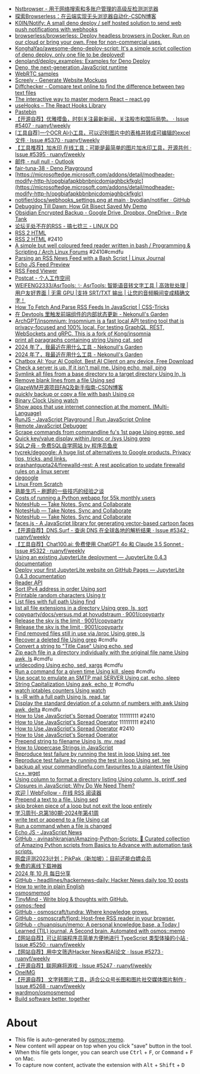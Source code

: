 - [Nstbrowser - 用于网络搜索和多账户管理的高级反检测浏览器](https://www.nstbrowser.io/zh)
- [探索Browserless：在云端实现无头浏览器自动化-CSDN博客](https://blog.csdn.net/tt_jishu/article/details/143028956)
- [K0IN/Notify: A small deno deploy / self hosted solution to send web push notifications with webhooks](https://github.com/K0IN/Notify)
- [browserless/browserless: Deploy headless browsers in Docker. Run on our cloud or bring your own. Free for non-commercial uses.](https://github.com/browserless/browserless)
- [KonghaYao/awesome-deno-deploy-script: It's a simple script collection of deno deploy. only one file to be deployed!](https://github.com/KonghaYao/awesome-deno-deploy-script)
- [denoland/deploy_examples: Examples for Deno Deploy](https://github.com/denoland/deploy_examples)
- [Deno, the next-generation JavaScript runtime](https://deno.com/)
- [WebRTC samples](https://webrtc.github.io/samples/)
- [Screely - Generate Website Mockups](https://screely.com/)
- [Diffchecker - Compare text online to find the difference between two text files](https://www.diffchecker.com/)
- [The interactive way to master modern React – react.gg](https://react.gg)
- [useHooks – The React Hooks Library](https://usehooks.com/)
- [Pastebin](https://paste.c-net.org/)
- [【开源自荐】优雅摸鱼，时刻关注最新新闻，关注股市和国际局势。 · Issue #5407 · ruanyf/weekly](https://github.com/ruanyf/weekly/issues/5407)
- [[工具自荐]一个OCR AI小工具，可以识别图片中的表格并转成可编辑的excel文件 · Issue #5370 · ruanyf/weekly](https://github.com/ruanyf/weekly/issues/5370)
- [【工具推荐】加水印 在线工具：可能是最简单的图片加水印工具，开源共创 · Issue #5395 · ruanyf/weekly](https://github.com/ruanyf/weekly/issues/5395)
- [邮件 - null null - Outlook](https://outlook.live.com/mail/0/)
- [fair-tuna-38 - Deno Playground](https://dash.deno.com/tutorial/tutorial-http)
- [https://microsoftedge.microsoft.com/addons/detail/modheader-modify-http-h/opgbiafapkbbnbnjcdomjaghbckfkglc](https://microsoftedge.microsoft.com/addons/detail/modheader-modify-http-h/opgbiafapkbbnbnjcdomjaghbckfkglc)
- [notifier/docs/webhooks_settings.png at main · byodian/notifier · GitHub](https://kkgithub.com/byodian/notifier/blob/main/docs/webhooks_settings.png)
- [Debugging Till Dawn: How Git Bisect Saved My Demo](https://www.mikebuss.com/posts/debugging-till-dawn)
- [Obsidian Encrypted Backup - Google Drive, Dropbox, OneDrive - Byte Tank](https://lopespm.com/notes/2024/09/11/obsidian-backup.html)
- [论坛无处不在的RSS - 搞七捻三 - LINUX DO](https://linux.do/t/topic/23342)
- [RSS 2 HTML](https://rss2html.net/build_embeds/new)
- [RSS 2 HTML](https://rss.bloople.net/) #2410
- [A simple but well coloured feed reader written in bash / Programming & Scripting / Arch Linux Forums](viewtopic.php?id=146850) #2410#cmdfu
- [Parsing an RSS News Feed with a Bash Script | Linux Journal](https://www.linuxjournal.com/content/parsing-rss-news-feed-bash-script)
- [Echo JS Feed Preview](https://rss.app/overview-feed-xml)
- [RSS Feed Viewer](https://rssviewer.app)
- [Postcat - 个人工作空间](https://postcat.com/en/home/workspace/project/api/http/test?wid=f5b01cd6-59ca-4b6c-9630-f4cb6ac4dc3d&pid=90df0684-ee2f-415a-a23c-833bc9732707&pageID=1729665448504)
- [WEIFENG2333/AsrTools: ✨ AsrTools: 智能语音转文字工具 | 高效批处理 | 用户友好界面 | 无需 GPU |支持 SRT/TXT 输出 | 让您的音频瞬间变成精确文字！](https://github.com/WEIFENG2333/AsrTools)
- [How To Fetch And Parse RSS Feeds In JavaScript | CSS-Tricks](https://css-tricks.com/how-to-fetch-and-parse-rss-feeds-in-javascript/)
- [在 Devtools 里触发前端组件的内部状态更新 - Nekonull's Garden](https://nekonull.me/share/trigger-elementui-from-devtools/)
- [ArchGPT/insomnium: Insomnium is a fast local API testing tool that is privacy-focused and 100% local. For testing GraphQL, REST, WebSockets and gRPC. This is a fork of Kong/insomnia](https://github.com/ArchGPT/insomnium)
- [print all paragraphs containing string Using cat, sed](https://www.commandlinefu.com/commands/view/7940/print-all-paragraphs-containing-string)
- [2024 年了，我最近在用什么工具 - Nekonull's Garden](https://nekonull.me/posts/tools-i-use-2024-mid/)
- [2024 年了，我最近在用什么工具 - Nekonull's Garden](https://nekonull.me/posts/tools-i-use-2024-mid/)
- [Chatbox AI: Your AI Copilot, Best AI Client on any device, Free Download](https://chatboxai.app/en)
- [Check a server is up. If it isn't mail me. Using echo, mail, ping](/commands/view/3780/check-a-server-is-up.-if-it-isnt-mail-me.)
- [Symlink all files from a base directory to a target directory Using ln, ls](/commands/view/12715/symlink-all-files-from-a-base-directory-to-a-target-directory)
- [Remove blank lines from a file Using sed](https://www.commandlinefu.com/commands/view/1864/remove-blank-lines-from-a-file)
- [GlazeWM开源项目FAQ及新手指南-CSDN博客](https://blog.csdn.net/gitblog_01238/article/details/143043691)
- [quickly backup or copy a file with bash Using cp](/commands/view/18/create-a-quick-back-up-copy-of-a-file)
- [Binary Clock Using watch](https://www.commandlinefu.com/commands/view/3969/binary-clock)
- [Show apps that use internet connection at the moment. (Multi-Language)](/commands/view/3542/show-apps-that-use-internet-connection-at-the-moment.-multi-language)
- [RunJS - JavaScript Playground | Run JavaScript Online](https://runjs.app/play)
- [Remote JavaScript Debugger](https://remotejs.com/)
- [Scrape commands from commandline fu's 1st page Using egrep, sed](https://www.commandlinefu.com/commands/view/3081/scrape-commands-from-commandline-fus-1st-page)
- [Quick key/value display within /proc or /sys Using grep](https://www.commandlinefu.com/commands/view/2875/quick-keyvalue-display-within-proc-or-sys)
- [SQL之母 - 免费SQL自学网站 by 程序员鱼皮](http://sqlmother.yupi.icu/#/learn)
- [tycrek/degoogle: A huge list of alternatives to Google products. Privacy tips, tricks, and links.](https://github.com/tycrek/degoogle)
- [prashantgupta24/firewalld-rest: A rest application to update firewalld rules on a linux server](https://github.com/prashantgupta24/firewalld-rest)
- [degoogle](https://tycrek.github.io/degoogle/)
- [Linux From Scratch](https://www.linuxfromscratch.org/lfs/view/10.0-rc1/index.html)
- [熟能生巧 – 刷题的一些技巧的经验之谈](https://justyy.com/archives/44858)
- [Costs of running a Python webapp for 55k monthly users](https://casparwre.de/blog/cost-of-running-webapp/)
- [NotesHub — Take Notes, Sync and Collaborate](https://www.noteshub.app/notebooks/github/wardmon%2Fnotehubdemo/%2F/1111111.md)
- [NotesHub — Take Notes, Sync and Collaborate](https://www.noteshub.app/notebooks/github/wardmon%2Fnotehubdemo/%2F/1111111.md)
- [NotesHub — Take Notes, Sync and Collaborate](https://www.noteshub.app/notebooks/github/wardmon%2Fnotehubdemo)
- [faces.js - A JavaScript library for generating vector-based cartoon faces](https://zengm.com/facesjs/)
- [【开源自荐】DNS.Surf  - 查询 DNS 在全球各地的解析结果 · Issue #5342 · ruanyf/weekly](https://github.com/ruanyf/weekly/issues/5342)
- [【工具自荐】Chat100.ai: 免费使用 ChatGPT 4o 和 Claude 3.5 Sonnet · Issue #5322 · ruanyf/weekly](https://github.com/ruanyf/weekly/issues/5322)
- [Using an existing JupyterLite deployment — JupyterLite 0.4.3 documentation](https://jupyterlite.readthedocs.io/en/stable/quickstart/using.html)
- [Deploy your first JupyterLite website on GitHub Pages — JupyterLite 0.4.3 documentation](https://jupyterlite.readthedocs.io/en/stable/quickstart/deploy.html)
- [Reader API](https://jina.ai/reader/)
- [Sort IPv4 address in order Using sort](https://www.commandlinefu.com/commands/view/22610/sort-ipv4-address-in-order)
- [Printable random characters Using tr](https://www.commandlinefu.com/commands/view/210/printable-random-characters)
- [List files with full path Using find](https://www.commandlinefu.com/commands/view/6244/list-files-with-full-path)
- [list all file extensions in a directory Using grep, ls, sort](/commands/view/7878/list-all-file-extensions-in-a-directory)
- [copyparty/docs/versus.md at hovudstraum · 9001/copyparty](https://github.com/9001/copyparty/blob/hovudstraum/docs/versus.md)
- [Release the sky is the limit · 9001/copyparty](https://github.com/9001/copyparty/releases/tag/v1.15.8)
- [Release the sky is the limit · 9001/copyparty](https://github.com/9001/copyparty/releases/tag/v1.15.8)
- [Find removed files still in use via /proc Using grep, ls](/commands/view/2511/find-removed-files-still-in-use-via-proc)
- [Recover a deleted file Using grep](https://www.commandlinefu.com/commands/view/6371/recover-a-deleted-file) #cmdfu
- [Convert a string to \"Title Case\" Using echo, sed](/commands/view/7598/convert-a-string-to-title-case)
- [Zip each file in a directory individually with the original file name Using awk, ls](https://www.commandlinefu.com/commands/view/9895/zip-each-file-in-a-directory-individually-with-the-original-file-name) #cmdfu
- [urldecoding Using echo, sed, xargs](https://www.commandlinefu.com/commands/view/2285/urldecoding) #cmdfu
- [Run a command for a given time Using kill, sleep](/commands/view/9721/start-command-and-kill-it-if-still-running-after-5-seconds) #cmdfu
- [Use socat to emulate an SMTP mail SERVER Using cat, echo, sleep](https://www.commandlinefu.com/commands/view/13871/use-socat-to-emulate-an-smtp-mail-server)
- [String Capitalization Using awk, echo, tr](https://www.commandlinefu.com/commands/view/2489/string-capitalization) #cmdfu
- [watch iptables counters Using watch](/commands/view/3150/watch-iptables-counters)
- [ls -lR with a full path Using ls, read, tar](https://www.commandlinefu.com/commands/view/3516/ls-lr-with-a-full-path)
- [Display the standard deviation of a column of numbers with awk Using awk, delta](/commands/view/1661/display-the-standard-deviation-of-a-column-of-numbers-with-awk) #cmdfu
- [How to Use JavaScript's Spread Operator](https://masteringjs.io/tutorials/fundamentals/spread) 111111111 #2410
- [How to Use JavaScript's Spread Operator](https://masteringjs.io/tutorials/fundamentals/spread) 111111111 #2410
- [How to Use JavaScript's Spread Operator](https://masteringjs.io/tutorials/fundamentals/spread) #2410
- [How to Use JavaScript's Spread Operator](https://masteringjs.io/tutorials/fundamentals/spread)
- [Prepend string to filename Using ls, mv, read](https://www.commandlinefu.com/commands/view/6330/prepend-string-to-filename)
- [How to Uppercase Strings in JavaScript](https://masteringjs.io/tutorials/fundamentals/uppercase)
- [Reproduce test failure by running the test in loop Using set, tee](https://www.commandlinefu.com/commands/view/9194/reproduce-test-failure-by-running-the-test-in-loop)
- [Reproduce test failure by running the test in loop Using set, tee](https://www.commandlinefu.com/commands/view/9194/reproduce-test-failure-by-running-the-test-in-loop)
- [backup all your commandlinefu.com favourites to a plaintext file Using c++, wget](https://www.commandlinefu.com/commands/view/3681/backup-all-your-commandlinefu.com-favourites-to-a-plaintext-file)
- [Using column to format a directory listing Using column, ls, printf, sed](https://www.commandlinefu.com/commands/view/3731/using-column-to-format-a-directory-listing)
- [Closures in JavaScript: Why Do We Need Them?](https://blog.bitsrc.io/closures-in-javascript-why-do-we-need-them-2097f5317daf)
- [欢迎 | WebFollow - 在线 RSS 阅读器](https://webfollow.cc/welcome)
- [Prepend a text to a file. Using sed](https://www.commandlinefu.com/commands/view/8714/prepend-a-text-to-a-file.)
- [skip broken piece of a loop but not exit the loop entirely](https://www.commandlinefu.com/commands/view/1209/skip-broken-piece-of-a-loop-but-not-exit-the-loop-entirely)
- [学习周刊-总第180期-2024年第41周](https://wiki.eryajf.net/pages/6dc85f/)
- [write text or append to a file Using cat](https://www.commandlinefu.com/commands/view/2620/write-text-or-append-to-a-file)
- [Run a command when a file is changed](/commands/view/5769/make-or-run-a-script-everytime-a-file-in-a-directory-is-modified)
- [Echo JS - JavaScript News](https://www.echojs.com/)
- [GitHub - avinashkranjan/Amazing-Python-Scripts: 🚀 Curated collection of Amazing Python scripts from Basics to Advance with automation task scripts.](https://kkgithub.com/avinashkranjan/Amazing-Python-Scripts)
- [网盘评测2023计划：PikPak（新加坡）：目前还能白嫖会员](https://www.blueskyxn.com/202312/6935.html)
- [免费的离线下载神器](https://iui.su/2014/)
- [2024 年 10 月 每日分享](https://iui.su/190/?from=https://www.fre321.com)
- [GitHub - headllines/hackernews-daily: Hacker News daily top 10 posts](https://kkgithub.com/headllines/hackernews-daily)
- [How to write in plain English](https://www.plainenglish.co.uk/how-to-write-in-plain-english.html)
- [osmosmemod](https://raw.githubusercontent.com/wardmon//refs/heads/main/README.md)
- [TinyMind - Write blog & thoughts with GitHub.](https://tinymind.me/editor?type=thought&id=1728533705861)
- [osmos::feed](https://wardmon.github.io/osmosfeed-demo/)
- [GitHub - osmoscraft/tundra: Where knowledge grows.](https://kkgithub.com/osmoscraft/tundra)
- [GitHub - osmoscraft/fjord: Host-free RSS reader in your browser.](https://kkgithub.com/osmoscraft/fjord)
- [GitHub - chuanqisun/memo: A personal knowledge base, a Today I Learned (TIL) journal, A Second brain. Automated with osmos::memo](https://kkgithub.com/chuanqisun/memo)
- [【网站自荐】可让前端程序员简单方便地进行 TypeScript 类型体操的小站 · Issue #5250 · ruanyf/weekly](https://github.com/ruanyf/weekly/issues/5250)
- [【网站自荐】用中文筛选Hacker News和AI论文 · Issue #5273 · ruanyf/weekly](https://github.com/ruanyf/weekly/issues/5273)
- [【开源自荐】联网麻将游戏 · Issue #5247 · ruanyf/weekly](https://github.com/ruanyf/weekly/issues/5247)
- [OneIMG](https://oneimgai.com/#1)
- [【开源自荐】 文字转图片工具，适合公众号长图和图片社交媒体图片制作 · Issue #5268 · ruanyf/weekly](https://github.com/ruanyf/weekly/issues/5268)
- [wardmon/osmosmemod](https://github.com/wardmon/osmosmemod)
- [Build software better, together](https://github.com/settings/tokens)

# About

- This file is auto-generated by [osmos::memo](https://github.com/osmoscraft/osmosmemo).
- New content will appear on top when you click "save" button in the tool.
- When this file gets longer, you can search use <kbd>Ctrl</kbd> + <kbd>F</kbd>, or <kbd>Command</kbd> + <kbd>F</kbd> on Mac.
- To capture now content, activate the extension with <kbd>Alt</kbd> + <kbd>Shift</kbd> + <kbd>D</kbd>
